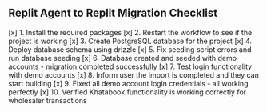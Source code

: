 ## Replit Agent to Replit Migration Checklist

[x] 1. Install the required packages
[x] 2. Restart the workflow to see if the project is working
[x] 3. Create PostgreSQL database for the project
[x] 4. Deploy database schema using drizzle
[x] 5. Fix seeding script errors and run database seeding
[x] 6. Database created and seeded with demo accounts - migration completed successfully
[x] 7. Test login functionality with demo accounts
[x] 8. Inform user the import is completed and they can start building
[x] 9. Fixed all demo account login credentials - all working perfectly
[x] 10. Verified Khatabook functionality is working correctly for wholesaler transactions